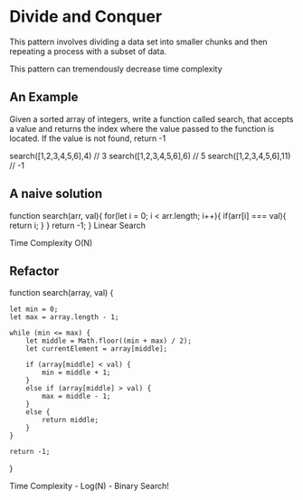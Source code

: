 # Divide and Conquer
This pattern involves dividing a data set into smaller chunks and then repeating a process with a subset of data.

This pattern can tremendously decrease time complexity

## An Example
Given a sorted array of integers, write a function called search, 
that accepts a value and returns the index where the value passed 
to the function is located. If the value is not found, return -1

search([1,2,3,4,5,6],4) // 3
search([1,2,3,4,5,6],6) // 5
search([1,2,3,4,5,6],11) // -1

## A naive solution
function search(arr, val){
    for(let i = 0; i < arr.length; i++){
        if(arr[i] === val){
            return i;
        }
    }
    return -1;
}
Linear Search

Time Complexity O(N)

## Refactor
function search(array, val) {
 
    let min = 0;
    let max = array.length - 1;
 
    while (min <= max) {
        let middle = Math.floor((min + max) / 2);
        let currentElement = array[middle];
 
        if (array[middle] < val) {
            min = middle + 1;
        }
        else if (array[middle] > val) {
            max = middle - 1;
        }
        else {
            return middle;
        }
    }
 
    return -1;
}

Time Complexity - Log(N) - Binary Search!

